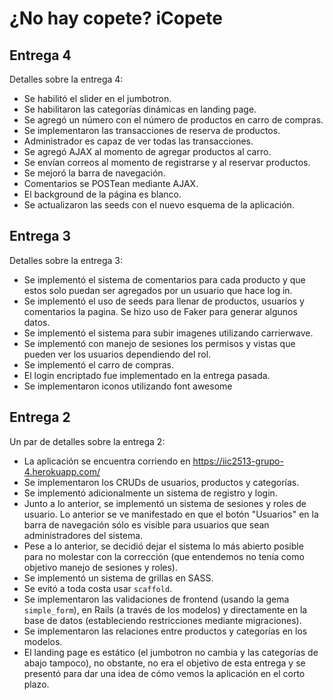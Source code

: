 # ¿No hay copete? iCopete

## Entrega 4
Detalles sobre la entrega 4:

- Se habilitó el slider en el jumbotron.
- Se habilitaron las categorías dinámicas en landing page.
- Se agregó un número con el número de productos en carro de compras.
- Se implementaron las transacciones de reserva de productos.
- Administrador es capaz de ver todas las transacciones.
- Se agregó AJAX al momento de agregar productos al carro.
- Se envían correos al momento de registrarse y al reservar productos.
- Se mejoró la barra de navegación.
- Comentarios se POSTean mediante AJAX.
- El background de la página es blanco.
- Se actualizaron las seeds con el nuevo esquema de la aplicación.

## Entrega 3
Detalles sobre la entrega 3:

- Se implementó el sistema de comentarios para cada producto y que estos solo puedan ser agregados por un usuario que hace log in.
- Se implementó el uso de seeds para llenar de productos, usuarios y comentarios la pagina. Se hizo uso de Faker para generar algunos datos.
- Se implementó el sistema para subir imagenes utilizando carrierwave.
- Se implementó con manejo de sesiones los permisos y vistas que pueden ver los usuarios dependiendo del rol.
- Se implementó el carro de compras.
- El login encriptado fue implementado en la entrega pasada.
- Se implementaron iconos utilizando font awesome

## Entrega 2
Un par de detalles sobre la entrega 2:

- La aplicación se encuentra corriendo en https://iic2513-grupo-4.herokuapp.com/
- Se implementaron los CRUDs de usuarios, productos y categorías.
- Se implementó adicionalmente un sistema de registro y login.
- Junto a lo anterior, se implementó un sistema de sesiones y roles de usuario. Lo anterior se
ve manifestado en que el botón "Usuarios" en la barra de navegación sólo es visible para usuarios
que sean administradores del sistema.
- Pese a lo anterior, se decidió dejar el sistema lo más abierto posible para no molestar con la
corrección (que entendemos no tenía como objetivo manejo de sesiones y roles).
- Se implementó un sistema de grillas en SASS.
- Se evitó a toda costa usar `scaffold`.
- Se implementaron las validaciones de frontend (usando la gema `simple_form`), en Rails (a través de los modelos) y
directamente en la base de datos (estableciendo restricciones mediante migraciones).
- Se implementaron las relaciones entre productos y categorías en los modelos.
- El landing page es estático (el jumbotron no cambia y las categorías de abajo tampoco), no obstante, no era el objetivo
de esta entrega y se presentó para dar una idea de cómo vemos la aplicación en el corto plazo.
